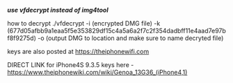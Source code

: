 ***use vfdecrypt instead of img4tool***

how to decrypt
./vfdecrypt -i (encrypted DMG file) -k (677d05afbb9a1eaa5f5e353829df15c4a5a6a2f7c2f354dadbff11e4aad7e97bf8f9275d) -o (output DMG to location and make sure to name decryted file)

keys are also posted at https://theiphonewifi.com

DIRECT LINK for iPhone4S 9.3.5 keys here -
https://www.theiphonewiki.com/wiki/Genoa_13G36_(iPhone4,1)
